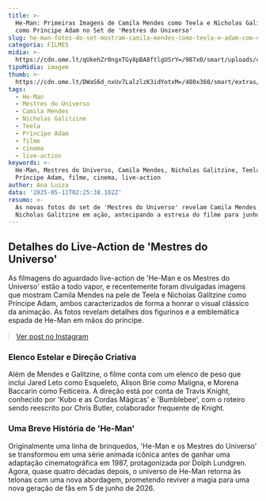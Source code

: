 ```yaml
---
title: >-
  He-Man: Primeiras Imagens de Camila Mendes como Teela e Nicholas Galitzine
  como Príncipe Adam no Set de 'Mestres do Universo'
slug: he-man-fotos-do-set-mostram-camila-mendes-como-teela-e-adam-com-espada-veja
categoria: FILMES
midia: >-
  https://cdn.ome.lt/qUkehZr0ngxTGy8pBA8ftlgUSrY=/987x0/smart/uploads/conteudo/fotos/he-man-teela.png
tipoMidia: imagem
thumb: >-
  https://cdn.ome.lt/DWaS6d_nxUv7LalzlzK3idYotxM=/480x360/smart/extras/conteudos/he-man-teela.jpg
tags:
  - He-Man
  - Mestres do Universo
  - Camila Mendes
  - Nicholas Galitzine
  - Teela
  - Príncipe Adam
  - filme
  - cinema
  - live-action
keywords: >-
  He-Man, Mestres do Universo, Camila Mendes, Nicholas Galitzine, Teela,
  Príncipe Adam, filme, cinema, live-action
author: Ana Luiza
data: '2025-05-11T02:25:38.102Z'
resumo: >-
  As novas fotos do set de 'Mestres do Universo' revelam Camila Mendes e
  Nicholas Galitzine em ação, antecipando a estreia do filme para junho de 2026.
---
```


## Detalhes do Live-Action de 'Mestres do Universo'

<blockquote class="twitter-tweet"><a href="https://twitter.com/user/status/1921336570465927604"></a></blockquote>

As filmagens do aguardado live-action de 'He-Man e os Mestres do Universo' estão a todo vapor, e recentemente foram divulgadas imagens que mostram Camila Mendes na pele de Teela e Nicholas Galitzine como Príncipe Adam, ambos caracterizados de forma a honrar o visual clássico da animação. As fotos revelam detalhes dos figurinos e a emblemática espada de He-Man em mãos do príncipe.

<blockquote class="instagram-media" data-instgrm-permalink="https://www.instagram.com/p/DJfWJBwpe88/" data-instgrm-version="14" style="width:100%; max-width:540px; margin:1rem auto;"><a href="https://www.instagram.com/p/DJfWJBwpe88/">Ver post no Instagram</a></blockquote>

### Elenco Estelar e Direção Criativa

Além de Mendes e Galitzine, o filme conta com um elenco de peso que inclui Jared Leto como Esqueleto, Alison Brie como Maligna, e Morena Baccarin como Feiticeira. A direção está por conta de Travis Knight, conhecido por 'Kubo e as Cordas Mágicas' e 'Bumblebee', com o roteiro sendo reescrito por Chris Butler, colaborador frequente de Knight.

### Uma Breve História de 'He-Man'

Originalmente uma linha de brinquedos, 'He-Man e os Mestres do Universo' se transformou em uma série animada icônica antes de ganhar uma adaptação cinematográfica em 1987, protagonizada por Dolph Lundgren. Agora, quase quatro décadas depois, o universo de He-Man retorna às telonas com uma nova abordagem, prometendo reviver a magia para uma nova geração de fãs em 5 de junho de 2026.

